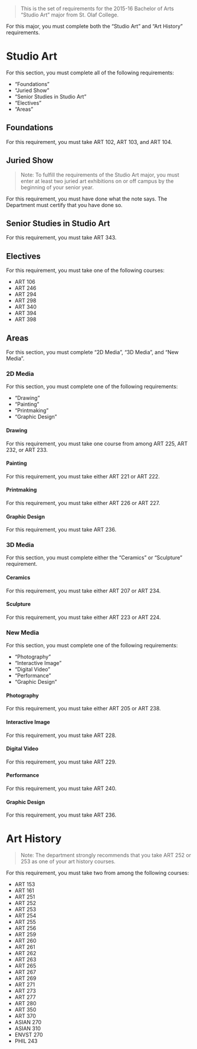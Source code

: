 > This is the set of requirements for the 2015-16 Bachelor of Arts “Studio Art”
> major from St. Olaf College.

For this major, you must complete both the “Studio Art” and “Art History” requirements.

# Studio Art
For this section, you must complete all of the following requirements:

- “Foundations”
- “Juried Show”
- “Senior Studies in Studio Art”
- “Electives”
- “Areas”

## Foundations
For this requirement, you must take ART 102, ART 103, and ART 104.

## Juried Show
> Note: To fulfill the requirements of the Studio Art major, you must enter at
> least two juried art exhibitions on or off campus by the beginning of your
> senior year.

For this requirement, you must have done what the note says. The Department must
certify that you have done so.
## Senior Studies in Studio Art
For this requirement, you must take ART 343.

## Electives
For this requirement, you must take one of the following courses:

- ART 106
- ART 246
- ART 294
- ART 298
- ART 340
- ART 394
- ART 398

## Areas
For this section, you must complete “2D Media”, “3D Media”, and “New Media”.

### 2D Media
For this section, you must complete one of the following requirements:

- “Drawing”
- “Painting”
- “Printmaking”
- “Graphic Design”

#### Drawing
For this requirement, you must take one course from among ART 225, ART 232, or ART 233.

#### Painting
For this requirement, you must take either ART 221 or ART 222.

#### Printmaking
For this requirement, you must take either ART 226 or ART 227.

#### Graphic Design
For this requirement, you must take ART 236.

### 3D Media
For this section, you must complete either the “Ceramics” or “Sculpture” requirement.

#### Ceramics
For this requirement, you must take either ART 207 or ART 234.

#### Sculpture
For this requirement, you must take either ART 223 or ART 224.

### New Media
For this section, you must complete one of the following requirements:

- “Photography”
- “Interactive Image”
- “Digital Video”
- “Performance”
- “Graphic Design”

#### Photography
For this requirement, you must take either ART 205 or ART 238.

#### Interactive Image
For this requirement, you must take ART 228.

#### Digital Video
For this requirement, you must take ART 229.

#### Performance
For this requirement, you must take ART 240.

#### Graphic Design
For this requirement, you must take ART 236.


# Art History
> Note: The department strongly recommends that you take ART 252 or 253 as one
> of your art history courses.

For this requirement, you must take two from among the following courses:

- ART 153
- ART 161
- ART 251
- ART 252
- ART 253
- ART 254
- ART 255
- ART 256
- ART 259
- ART 260
- ART 261
- ART 262
- ART 263
- ART 265
- ART 267
- ART 269
- ART 271
- ART 273
- ART 277
- ART 280
- ART 350
- ART 370
- ASIAN 270
- ASIAN 310
- ENVST 270
- PHIL 243


